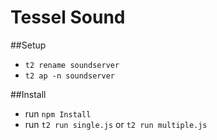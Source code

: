 Tessel Sound
======================

##Setup
- `t2 rename soundserver`
- `t2 ap -n soundserver`

##Install
- run `npm Install`
- run `t2 run single.js` or `t2 run multiple.js`
